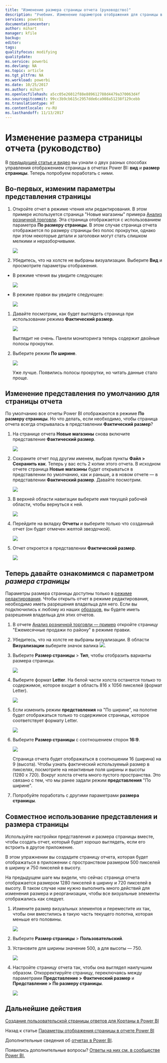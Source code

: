 ```yaml
---
title: "Изменение размера страницы отчета (руководство)"
description: "Учебник. Изменение параметров отображения для страницы в отчете Power BI"
services: powerbi
documentationcenter: 
author: mihart
manager: kfile
backup: 
editor: 
tags: 
qualityfocus: modifying
qualitydate: 
ms.service: powerbi
ms.devlang: NA
ms.topic: article
ms.tgt_pltfrm: NA
ms.workload: powerbi
ms.date: 10/25/2017
ms.author: mihart
ms.openlocfilehash: a5cc05e26012f88e889612788d4479a370063d4f
ms.sourcegitcommit: 99cc3b9cb615c2957dde6ca908a51238f129cebb
ms.translationtype: HT
ms.contentlocale: ru-RU
ms.lasthandoff: 11/13/2017
---
```

# <a name="change-the-size-of-a-report-page-tutorial"></a>Изменение размера страницы отчета (руководство)
В [предыдущей статье и видео](power-bi-report-display-settings.md) вы узнали о двух разных способах управления отображением страницы в отчетах Power BI: **вид** и **размер страницы**. Теперь попробуем поработать с ними.

## <a name="first-lets-change-the-page-view-setting"></a>Во-первых, изменим параметры представления страницы
1. Откройте отчет в режиме чтения или редактирования. В этом примере используется страница "Новые магазины" примера [Анализ розничной торговли](sample-retail-analysis.md).  Эта страница отображается с использованием параметра **По размеру страницы**.  В этом случае страница отчета отображается по размеру страницы без полос прокрутки, однако при этом некоторые детали и заголовки могут стать слишком мелкими и неразборчивыми.
   
   ![](media/power-bi-change-report-display-settings/pbi_fit_to_page.png)
2. Убедитесь, что на холсте не выбраны визуализации. Выберите **Вид** и просмотрите параметры отображения.

* В режиме чтения вы увидите следующее:
  
     ![](media/power-bi-change-report-display-settings/power-bi-page-view-menu-new.png)
* В режиме правки вы увидите следующее:
  
    ![](media/power-bi-change-report-display-settings/power-bi-view-editing-view.png)

1. Давайте посмотрим, как будет выглядеть страница при использовании режима **Фактический размер**.
   
   ![](media/power-bi-change-report-display-settings/power-bi-actal-size2.png)
   
   Выглядит не очень. Панели мониторинга теперь содержит двойные полосы прокрутки.
2. Выберите режим **По ширине**.
   
   ![](media/power-bi-change-report-display-settings/pbi_fit_to_width.png)
   
   Уже лучше. Появились полосы прокрутки, но читать данные стало проще.

## <a name="change-the-default-view-for-a-report-page"></a>Изменение представления по умолчанию для страницы отчета
По умолчанию все отчеты Power BI отображаются в режиме **По размеру страницы**. Но что делать, если необходимо, чтобы страница отчета всегда открывалась в представлении **Фактический размер**?

1. На странице отчета **Новые магазины** снова включите представление **Фактический размер**.
   
   ![](media/power-bi-change-report-display-settings/power-bi-actual-size.png)
2. Сохраните отчет под другим именем, выбрав пункты **Файл > Сохранить как**. Теперь у вас есть 2 копии этого отчета. В исходном отчете страница **Новые магазины** будет открываться в представлении по умолчанию, как и раньше, а в новом отчете — в представлении **Фактический размер**. Давайте посмотрим.
   
   ![](media/power-bi-change-report-display-settings/power-bi-save-as.png)
3. В верхней области навигации выберите имя текущей рабочей области, чтобы вернуться к ней.  
   
   ![](media/power-bi-change-report-display-settings/power-bi-my-workspace.png)
4. Перейдите на вкладку **Отчеты** и выберите только что созданный отчет (он будет отмечен желтой звездочкой).
   
    ![](media/power-bi-change-report-display-settings/power-bi-new-report2.png)
5. Отчет откроется в представлении **Фактический размер**.
   
   ![](media/power-bi-change-report-display-settings/power-bi-actal-size2.png)

## <a name="now-lets-explore-the-page-size-setting"></a>Теперь давайте ознакомимся с параметром *размера страницы*
Параметры размера страницы доступны только в [режиме редактирования](service-interact-with-a-report-in-editing-view.md). Чтобы открыть отчет в режиме редактирования, необходимо иметь разрешения владельца для него. Если вы подключились к любому из наших [образцов](sample-datasets.md), вы будете иметь разрешения владельца для этих отчетов.

1. В отчете [Анализ розничной торговли — пример](sample-retail-analysis.md) откройте страницу "Ежемесячные продажи по району" в режиме правки.
2. Убедитесь, что на холсте не выбраны визуализации.  В области **Визуализации** выберите значок валика ![](media/power-bi-change-report-display-settings/power-bi-paintroller.png).
3. Выберите **Размер страницы** &gt; **Тип**, чтобы отобразить варианты размера страницы.
   
   ![](media/power-bi-change-report-display-settings/power-bi-page-size-menu-new.png)
4. Выберите формат **Letter**.  На белой части холста останется только то содержимое, которое входит в область 816 x 1056 пикселей (формат Letter).
   
   ![](media/power-bi-change-report-display-settings/power-bi-letter-new.png)
5. Если изменить режим **представления** на "По ширине", на полотне будет отображаться только то содержимое страницы, которое соответствует формату Letter.
   
   ![](media/power-bi-change-report-display-settings/power-bi-fit-to-width-new.png)
6. Выберите **Размер страницы** с соотношением сторон **16:9**.
   
   ![](media/power-bi-change-report-display-settings/power-bi-16-to-9-new.png)
   
   Страница отчета будет отображаться в соотношении 16 (ширина) на 9 (высота). Чтобы узнать фактический используемый размер в пикселях, посмотрите на неактивные поля ширины и высоты (1280 x 720). Вокруг холста отчета много пустого пространства. Это связано с тем, что мы ранее задали режим **представления** "По ширине".
7. Попробуйте поработать с другими параметрами **размера страницы**.

## <a name="using-page-view-and-page-size-together"></a>Совместное использование представления и размера страницы
Используйте настройки представления и размера страницы вместе, чтобы создать отчет, который будет хорошо выглядеть, если его встроить в другое приложение.

В этом упражнении вы создадите страницу отчета, которая будет отображаться в приложении с пространством размером 500 пикселей в ширину и 750 пикселей в высоту.

На предыдущем шаге мы видели, что сейчас страница отчета отображается размером 1280 пикселей в ширину и 720 пикселей в высоту. В таком случае нам нужно выполнить много действий для изменения размера и реорганизации, чтобы все визуальные элементы отображались как следует.

1. Измените размер визуальных элементов и переместите их так, чтобы они вместились в такую часть текущего полотна, которая меньше его половины.
   
    ![](media/power-bi-change-report-display-settings/power-bi-custom-view.gif)
2. Выберите **Размер страницы** &gt; **Пользовательский**.
3. Установите для ширины значение 500, а для высоты — 750.
   
    ![](media/power-bi-change-report-display-settings/power-bi-custom-new.png)
4. Настройте страницу отчета так, чтобы она выглядел наилучшим образом. Откорректируйте страницу, переключаясь между параметрами **Представление > Фактический размер** и **Представление > По размеру страницы**.
   
    ![](media/power-bi-change-report-display-settings/power-bi-final-new.png)

## <a name="next-steps"></a>Дальнейшие действия
[Создание пользовательской страницы ответов для Кортаны в Power BI](service-cortana-answer-cards.md)

Назад к статье [Параметры отображения страницы в отчете Power BI](power-bi-report-display-settings.md)

Дополнительные сведения об [отчетах в Power BI](service-reports.md).

Появились дополнительные вопросы? [Ответы на них см. в сообществе Power BI.](http://community.powerbi.com/)

